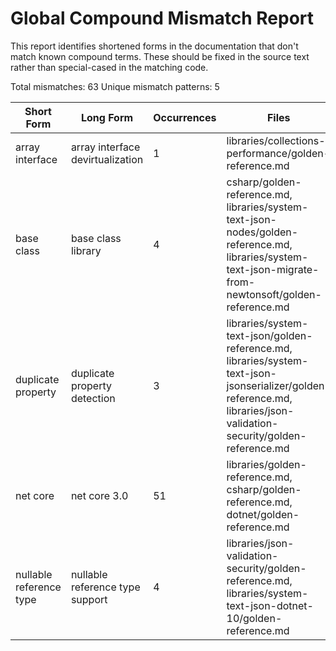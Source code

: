 # Global Compound Mismatch Report

This report identifies shortened forms in the documentation that don't match known compound terms.
These should be fixed in the source text rather than special-cased in the matching code.

Total mismatches: 63
Unique mismatch patterns: 5

| Short Form | Long Form | Occurrences | Files |
|------------|-----------|-------------|-------|
| array interface | array interface devirtualization | 1 | libraries/collections-performance/golden-reference.md |
| base class | base class library | 4 | csharp/golden-reference.md, libraries/system-text-json-nodes/golden-reference.md, libraries/system-text-json-migrate-from-newtonsoft/golden-reference.md |
| duplicate property | duplicate property detection | 3 | libraries/system-text-json/golden-reference.md, libraries/system-text-json-jsonserializer/golden-reference.md, libraries/json-validation-security/golden-reference.md |
| net core | net core 3.0 | 51 | libraries/golden-reference.md, csharp/golden-reference.md, dotnet/golden-reference.md |
| nullable reference type | nullable reference type support | 4 | libraries/json-validation-security/golden-reference.md, libraries/system-text-json-dotnet-10/golden-reference.md |
